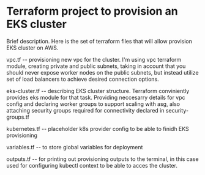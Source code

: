# Terraform project to provision an EKS cluster

Brief description. Here is the set of terraform files that will allow provision EKS cluster on AWS.

vpc.tf -- provisioning new vpc for the cluster. I'm using vpc terraform module, creating private and public subnets, taking in account that you should never expose worker nodes on the public subnets, but instead utilize set of load balancers to achieve desired connection options.

eks-cluster.tf -- describing EKS cluster structure. Terraform conviniently provides eks module for that task. Providing neccesarry details for vpc config and declaring worker groups to support scaling with asg, also attaching security groups required for connectivity declared in security-groups.tf

kubernetes.tf -- placeholder k8s provider config to be able to finidh EKS provisioning

variables.tf -- to store global variables for deployment

outputs.tf -- for printing out provisioning outputs to the terminal, in this case used for configuring kubectl context to be able to acces the cluster.